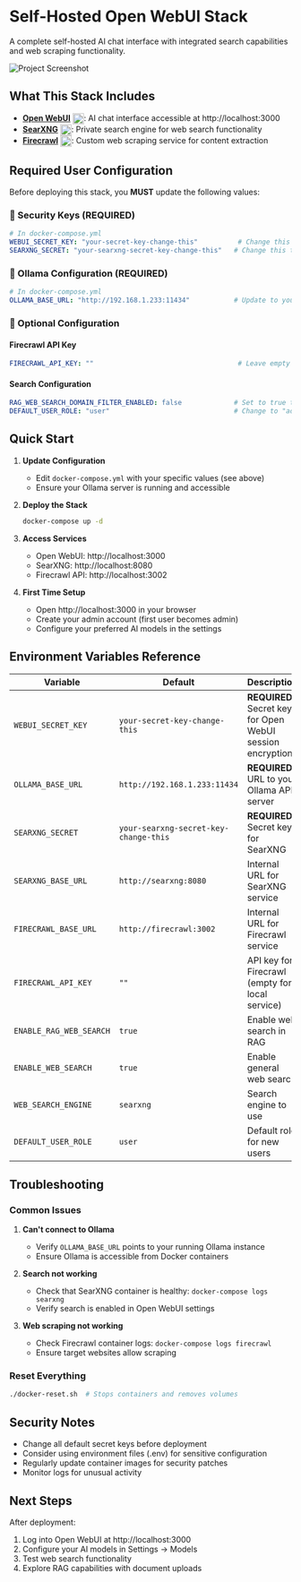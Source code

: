 # Self-Hosted Open WebUI Stack

A complete self-hosted AI chat interface with integrated search capabilities and web scraping functionality.

![Project Screenshot](screenshot.png)

## What This Stack Includes

- **[Open WebUI](https://github.com/open-webui/open-webui)** <img src="https://raw.githubusercontent.com/open-webui/open-webui/main/static/favicon.png" width="20" height="20" alt="Open WebUI" style="vertical-align: middle;">: AI chat interface accessible at http://localhost:3000
- **[SearXNG](https://github.com/searxng/searxng)** <img src="https://raw.githubusercontent.com/searxng/searxng/master/src/brand/searxng.svg" width="20" height="20" alt="SearXNG" style="vertical-align: middle;">: Private search engine for web search functionality
- **[Firecrawl](https://github.com/mendableai/firecrawl)** <img src="https://avatars.githubusercontent.com/u/150964962?s=200&v=4" width="20" height="20" alt="Firecrawl" style="vertical-align: middle;">: Custom web scraping service for content extraction

## Required User Configuration

Before deploying this stack, you **MUST** update the following values:

### 🔑 Security Keys (REQUIRED)
```yaml
# In docker-compose.yml
WEBUI_SECRET_KEY: "your-secret-key-change-this"          # Change this to a strong random string
SEARXNG_SECRET: "your-searxng-secret-key-change-this"   # Change this to a strong random string
```

### 🤖 Ollama Configuration (REQUIRED)
```yaml
# In docker-compose.yml
OLLAMA_BASE_URL: "http://192.168.1.233:11434"           # Update to your Ollama server IP/hostname
```

### 🔧 Optional Configuration

#### Firecrawl API Key
```yaml
FIRECRAWL_API_KEY: ""                                    # Leave empty for local firecrawl service
```

#### Search Configuration
```yaml
RAG_WEB_SEARCH_DOMAIN_FILTER_ENABLED: false             # Set to true to enable domain filtering
DEFAULT_USER_ROLE: "user"                               # Change to "admin" if needed
```

## Quick Start

1. **Update Configuration**
   - Edit `docker-compose.yml` with your specific values (see above)
   - Ensure your Ollama server is running and accessible

2. **Deploy the Stack**
   ```bash
   docker-compose up -d
   ```

3. **Access Services**
   - Open WebUI: http://localhost:3000
   - SearXNG: http://localhost:8080
   - Firecrawl API: http://localhost:3002

4. **First Time Setup**
   - Open http://localhost:3000 in your browser
   - Create your admin account (first user becomes admin)
   - Configure your preferred AI models in the settings

## Environment Variables Reference

| Variable | Default | Description |
|----------|---------|-------------|
| `WEBUI_SECRET_KEY` | `your-secret-key-change-this` | **REQUIRED**: Secret key for Open WebUI session encryption |
| `OLLAMA_BASE_URL` | `http://192.168.1.233:11434` | **REQUIRED**: URL to your Ollama API server |
| `SEARXNG_SECRET` | `your-searxng-secret-key-change-this` | **REQUIRED**: Secret key for SearXNG |
| `SEARXNG_BASE_URL` | `http://searxng:8080` | Internal URL for SearXNG service |
| `FIRECRAWL_BASE_URL` | `http://firecrawl:3002` | Internal URL for Firecrawl service |
| `FIRECRAWL_API_KEY` | `""` | API key for Firecrawl (empty for local service) |
| `ENABLE_RAG_WEB_SEARCH` | `true` | Enable web search in RAG |
| `ENABLE_WEB_SEARCH` | `true` | Enable general web search |
| `WEB_SEARCH_ENGINE` | `searxng` | Search engine to use |
| `DEFAULT_USER_ROLE` | `user` | Default role for new users |

## Troubleshooting

### Common Issues

1. **Can't connect to Ollama**
   - Verify `OLLAMA_BASE_URL` points to your running Ollama instance
   - Ensure Ollama is accessible from Docker containers

2. **Search not working**
   - Check that SearXNG container is healthy: `docker-compose logs searxng`
   - Verify search is enabled in Open WebUI settings

3. **Web scraping not working**
   - Check Firecrawl container logs: `docker-compose logs firecrawl`
   - Ensure target websites allow scraping

### Reset Everything
```bash
./docker-reset.sh  # Stops containers and removes volumes
```

## Security Notes

- Change all default secret keys before deployment
- Consider using environment files (.env) for sensitive configuration
- Regularly update container images for security patches
- Monitor logs for unusual activity

## Next Steps

After deployment:
1. Log into Open WebUI at http://localhost:3000
2. Configure your AI models in Settings → Models
3. Test web search functionality
4. Explore RAG capabilities with document uploads